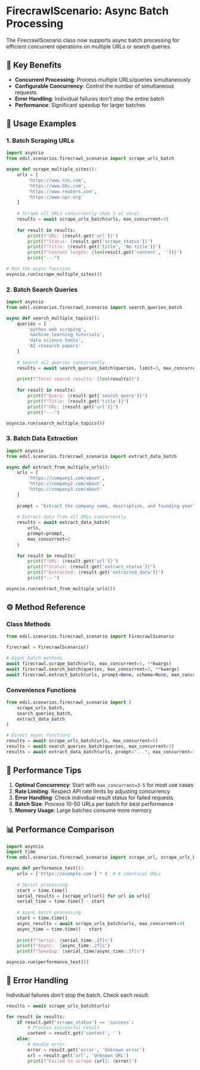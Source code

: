 # FirecrawlScenario: Async Batch Processing

The FirecrawlScenario class now supports async batch processing for efficient concurrent operations on multiple URLs or search queries.

## 🚀 Key Benefits

- **Concurrent Processing**: Process multiple URLs/queries simultaneously
- **Configurable Concurrency**: Control the number of simultaneous requests
- **Error Handling**: Individual failures don't stop the entire batch
- **Performance**: Significant speedup for larger batches

## 📖 Usage Examples

### 1. Batch Scraping URLs

```python
import asyncio
from edsl.scenarios.firecrawl_scenario import scrape_urls_batch

async def scrape_multiple_sites():
    urls = [
        'https://www.cnn.com',
        'https://www.bbc.com', 
        'https://www.reuters.com',
        'https://www.npr.org'
    ]
    
    # Scrape all URLs concurrently (max 3 at once)
    results = await scrape_urls_batch(urls, max_concurrent=3)
    
    for result in results:
        print(f"URL: {result.get('url')}")
        print(f"Status: {result.get('scrape_status')}")
        print(f"Title: {result.get('title', 'No title')}")
        print(f"Content length: {len(result.get('content', ''))}")
        print("---")

# Run the async function
asyncio.run(scrape_multiple_sites())
```

### 2. Batch Search Queries

```python
import asyncio
from edsl.scenarios.firecrawl_scenario import search_queries_batch

async def search_multiple_topics():
    queries = [
        'python web scraping',
        'machine learning tutorials',
        'data science tools',
        'AI research papers'
    ]
    
    # Search all queries concurrently
    results = await search_queries_batch(queries, limit=3, max_concurrent=2)
    
    print(f"Total search results: {len(results)}")
    
    for result in results:
        print(f"Query: {result.get('search_query')}")
        print(f"Title: {result.get('title')}")
        print(f"URL: {result.get('url')}")
        print("---")

asyncio.run(search_multiple_topics())
```

### 3. Batch Data Extraction

```python
import asyncio
from edsl.scenarios.firecrawl_scenario import extract_data_batch

async def extract_from_multiple_urls():
    urls = [
        'https://company1.com/about',
        'https://company2.com/about', 
        'https://company3.com/about'
    ]
    
    prompt = "Extract the company name, description, and founding year"
    
    # Extract data from all URLs concurrently
    results = await extract_data_batch(
        urls, 
        prompt=prompt, 
        max_concurrent=2
    )
    
    for result in results:
        print(f"URL: {result.get('url')}")
        print(f"Status: {result.get('extract_status')}")
        print(f"Extracted: {result.get('extracted_data')}")
        print("---")

asyncio.run(extract_from_multiple_urls())
```

## ⚙️ Method Reference

### Class Methods

```python
from edsl.scenarios.firecrawl_scenario import FirecrawlScenario

firecrawl = FirecrawlScenario()

# Async batch methods
await firecrawl.scrape_batch(urls, max_concurrent=5, **kwargs)
await firecrawl.search_batch(queries, max_concurrent=3, **kwargs) 
await firecrawl.extract_batch(urls, prompt=None, schema=None, max_concurrent=3, **kwargs)
```

### Convenience Functions

```python
from edsl.scenarios.firecrawl_scenario import (
    scrape_urls_batch,
    search_queries_batch, 
    extract_data_batch
)

# Direct async functions
results = await scrape_urls_batch(urls, max_concurrent=5)
results = await search_queries_batch(queries, max_concurrent=3)
results = await extract_data_batch(urls, prompt="...", max_concurrent=3)
```

## 🎯 Performance Tips

1. **Optimal Concurrency**: Start with `max_concurrent=3-5` for most use cases
2. **Rate Limiting**: Respect API rate limits by adjusting concurrency
3. **Error Handling**: Check individual result status for failed requests
4. **Batch Size**: Process 10-50 URLs per batch for best performance
5. **Memory Usage**: Large batches consume more memory

## 📊 Performance Comparison

```python
import asyncio
import time
from edsl.scenarios.firecrawl_scenario import scrape_url, scrape_urls_batch

async def performance_test():
    urls = ['https://example.com'] * 8  # 8 identical URLs
    
    # Serial processing
    start = time.time()
    serial_results = [scrape_url(url) for url in urls]
    serial_time = time.time() - start
    
    # Async batch processing  
    start = time.time()
    async_results = await scrape_urls_batch(urls, max_concurrent=4)
    async_time = time.time() - start
    
    print(f"Serial: {serial_time:.2f}s")
    print(f"Async:  {async_time:.2f}s") 
    print(f"Speedup: {serial_time/async_time:.2f}x")

asyncio.run(performance_test())
```

## 🔧 Error Handling

Individual failures don't stop the batch. Check each result:

```python
results = await scrape_urls_batch(urls)

for result in results:
    if result.get('scrape_status') == 'success':
        # Process successful result
        content = result.get('content', '')
    else:
        # Handle error
        error = result.get('error', 'Unknown error')
        url = result.get('url', 'Unknown URL')
        print(f"Failed to scrape {url}: {error}")
```
